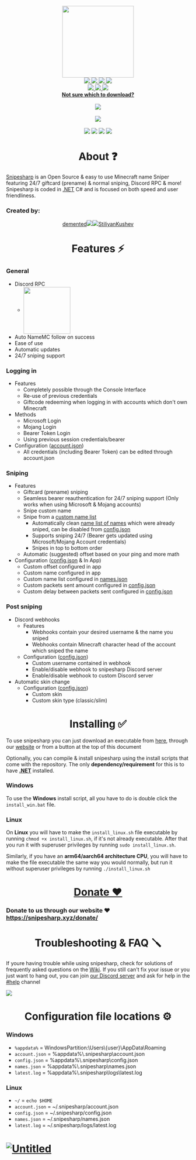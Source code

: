 <p align="center">
  <a href="https://snipesharp.xyz/">
    <img src="https://user-images.githubusercontent.com/93228501/155908335-803039d4-85bc-4407-9a59-5de88ec49d40.png" height="196" width="196">
  </a>
  <br/>
  
  <a href="https://github.com/snipesharp/snipesharp/releases/download/v1.8.1/sha256sums.txt">
    <img src="https://img.shields.io/badge/sha256sums-%231a6eef?style=flat-square"</img>
  </a>
  <a href="https://github.com/snipesharp/snipesharp/releases/download/v1.8.1/snipesharp_linux-x86-64-v1.8.1">
    <img src="https://img.shields.io/badge/_linux-v1.8.1-%231a6eef?style=flat-square&logo=linux&logoWidth=20&logoColor=white"</img>
  </a>
  <a href="https://github.com/snipesharp/snipesharp/releases/download/v1.8.1/snipesharp_mac-os-x86-64-v1.8.1">
    <img src="https://img.shields.io/badge/_mac_os-v1.8.1-%231a6eef?style=flat-square&logo=apple&logoWidth=20&logoColor=white"</img>
  </a>
  <a href="https://github.com/snipesharp/snipesharp/releases/download/v1.8.1/snipesharp_win-x86-64-v1.8.1.exe">
    <img src="https://img.shields.io/badge/_windows-v1.8.1-%231a6eef?style=flat-square&logo=windows&logoWidth=20&logoColor=white"</img>
  </a>
  <br/>
  <a href="https://github.com/snipesharp/snipesharp/releases/download/v1.8.1/snipesharp_linux-arm64-v1.8.1">
    <img src="https://img.shields.io/badge/linux_arm64-v1.8.1-%23015fa1?style=flat-square&logo=linux&logoWidth=20&logoColor=white"</img>
  </a>
  <a href="https://github.com/snipesharp/snipesharp/releases/download/v1.8.1/snipesharp_mac-os-arm64-v1.8.1">
    <img src="https://img.shields.io/badge/mac_os_arm64-v1.8.1-%23015fa1?style=flat-square&logo=apple&logoWidth=20&logoColor=white"</img>
  </a>
  <a href="https://github.com/snipesharp/snipesharp/releases/download/v1.8.1/snipesharp_win-arm64-v1.8.1.exe">
    <img src="https://img.shields.io/badge/windows_arm64-v1.8.1-%23015fa1?style=flat-square&logo=windows&logoWidth=20&logoColor=white"</img>
  </a>
  <br>
  <a align="center" href="http://download.snipesharp.xyz/"><b>Not sure which to download?</b></a>
  <br><br>
  <a href="https://snipesharp.xyz/donate/">
    <img src="https://img.shields.io/badge/❤️_donate_❤️-%230b2a53?style=for-the-badge">
  </a>
  <br/><br/>
  <a href="https://snipesharp.xyz/discord">
    <img src="https://img.shields.io/discord/943483411597758494?color=567CFF&label=discord&logo=discord&logoColor=ffffff&style=for-the-badge">
  </a>
  <br/><br/>
  <a href="https://github.com/snipesharp/snipesharp/graphs/contributors"><img src="https://img.shields.io/github/contributors/snipesharp/snipesharp?style=flat&color=e17800&label=developers&logo=github"></a>
  <a href="https://github.com/snipesharp/snipesharp/releases"><img src="https://img.shields.io/github/downloads/snipesharp/snipesharp/total?color=1aaf19&logo=github&label=downloads&style=flat"></a>
  <a href="https://github.com/snipesharp/snipesharp/stargazers"><img src="https://img.shields.io/github/stars/snipesharp?color=d7b608&logo=github&style=flat"></a>
  <a href="https://github.com/snipesharp/snipesharp/issues"><img src="https://img.shields.io/github/issues/snipesharp/snipesharp?style=flat&color=0e3351&logo=github"></a>
</p>

<h1 align="center">About ❓</h1>

<a href="https://snipesharp.xyz/">Snipesharp</a> is an Open Source & easy to use Minecraft name Sniper featuring 24/7 giftcard (prename) & normal sniping, Discord RPC & more! Snipesharp is coded in [.NET](https://dotnet.microsoft.com/en-us/) C# and is focused on both speed and user friendliness.

### Created by:

<p align="center">
<a href="https://snipesharp.xyz/demented/">demented<img src="https://mc-heads.net/head/a5aee899-2d82-4594-aed1-f547178db6c0/100"></img></a><a href="https://snipesharp.xyz/stiliyan/"><img src="https://i.imgur.com/lMWqAlH.png">StiliyanKushev</img></a>
</p>

<h1 align="center">Features ⚡</h1>

### General
- Discord RPC
    - <img height="128px" src="https://user-images.githubusercontent.com/93228501/155626988-fed009c7-9e79-47a9-9d9d-22b86e3295eb.png" align="center"/>
- Auto NameMC follow on success
- Ease of use
- Automatic updates
- 24/7 sniping support
### Logging in
- Features
  - Completely possible through the Console Interface
  - Re-use of previous credentials
  - Giftcode redeeming when logging in with accounts which don't own Minecraft
- Methods
  - Microsoft Login
  - Mojang Login
  - Bearer Token Login
  - Using previous session credentials/bearer
- Configuration ([account.json](#configuration-file-locations-%EF%B8%8F))
  - All credentials (including Bearer Token) can be edited through account.json
### Sniping
- Features
  - Giftcard (prename) sniping
  - Seamless bearer reauthentication for 24/7 sniping support (Only works when using Microsoft & Mojang accounts)
  - Snipe custom name
  - Snipe from a [custom name list](#configuration-file-locations-%EF%B8%8F)
    - Automatically clean [name list of names](#configuration-file-locations-%EF%B8%8F) which were already sniped, can be disabled from [config.json](#configuration-file-locations-%EF%B8%8F)
    - Supports sniping 24/7 (Bearer gets updated using Microsoft/Mojang Account credentials)
    - Snipes in top to bottom order
  - Automatic (suggested) offset based on your ping and more math
- Configuration ([config.json](#configuration-file-locations-%EF%B8%8F) & In App)
  - Custom offset configured in app
  - Custom name configured in app
  - Custom name list configured in [names.json](#configuration-file-locations-%EF%B8%8F)
  - Custom packets sent amount configured in [config.json](#configuration-file-locations-%EF%B8%8F)
  - Custom delay between packets sent configured in [config.json](#configuration-file-locations-%EF%B8%8F)
### Post sniping
- Discord webhooks
  - Features
    - Webhooks contain your desired username & the name you sniped
    - Webhooks contain Minecraft character head of the account which sniped the name
  - Configuration ([config.json](#configuration-file-locations-%EF%B8%8F))
    - Custom username contained in webhook
    - Enable/disable webhook to snipesharp Discord server
    - Enable/disable webhook to custom Discord server
- Automatic skin change
  - Configuration ([config.json](#configuration-file-locations-%EF%B8%8F))
    - Custom skin
    - Custom skin type (classic/slim)

<h1 align="center">Installing ✅</h1>

To use snipesharp you can just download an executable from [here](http://download.snipesharp.xyz), through our [website](https://snipesharp.xyz) or from a button at the top of this document

Optionally, you can compile & install snipesharp using the install scripts that come with the repository. The only **dependency/requirement** for this is to have **[.NET](https://dotnet.microsoft.com/en-us/download/)** installed.

### Windows
To use the **Windows** install script, all you have to do is double click the `install_win.bat` file.

### Linux
On **Linux** you will have to make the `install_linux.sh` file executable by running `chmod +x install_linux.sh`, if it's not already executable. After that you run it with superuser privileges by running `sudo install_linux.sh`.

Similarly, if you have an **arm64/aarch64 architecture CPU**, you will have to make the file executable the same way you would normally, but run it without superuser privileges by running `./install_linux.sh`

<h1 align="center"><a href="https://snipesharp.xyz/donate/">Donate ❤️</a></h1>

### Donate to us through our website ❤️ https://snipesharp.xyz/donate/

<h1 align="center">Troubleshooting & FAQ 🪛</h1>

If youre having trouble while using snipesharp, check for solutions of frequently asked questions on the [Wiki](https://github.com/snipesharp/snipesharp/wiki).
If you still can't fix your issue or you just want to hang out, you can join [our Discord server](https://snipesharp.xyz/discord) and ask for help in the [#help](https://discord.com/channels/943483411597758494/943583091878932491) channel

<a href="https://discord.gg/ptFvZ8AYuU">
    <img src="https://img.shields.io/discord/943483411597758494?color=567CFF&label=discord&logo=discord&logoColor=ffffff&style=for-the-badge">
</a>

<h1 align="center">Configuration file locations ⚙️</h1>

### Windows
- `%appdata%` = WindowsPartition:\\Users\\{user}\\AppData\\Roaming
- `account.json` = %appdata%\\.snipesharp\\account.json
- `config.json` = %appdata%\\.snipesharp\\config.json
- `names.json` = %appdata%\\.snipesharp\\names.json
- `latest.log` = %appdata%\\.snipesharp\\logs\\latest.log
### Linux
- `~/` = `echo $HOME`
- `account.json` = ~/.snipesharp/account.json
- `config.json` = ~/.snipesharp/config.json
- `names.json` = ~/.snipesharp/names.json
- `latest.log` = ~/.snipesharp/logs/latest.log

<h1><h1/>
  
<a href="https://snipesharp.xyz/">![Untitled](https://user-images.githubusercontent.com/93228501/155002588-ab6d285d-2a5d-4ba1-86ac-85a35a253289.gif)</a>
